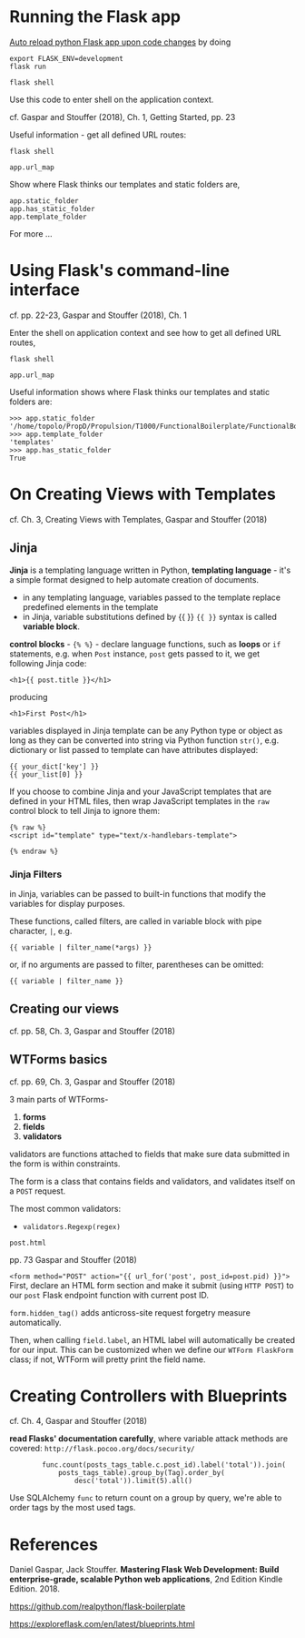 # Running the Flask app

[Auto reload python Flask app upon code changes](https://stackoverflow.com/questions/16344756/auto-reloading-python-flask-app-upon-code-changes) by doing

```
export FLASK_ENV=development
flask run
```

```
flask shell
```
Use this code to enter shell on the application context.

cf. Gaspar and Stouffer (2018), Ch. 1, Getting Started, pp. 23

Useful information - get all defined URL routes:
```
flask shell

app.url_map
```

Show where Flask thinks our templates and static folders are,
```
app.static_folder
app.has_static_folder
app.template_folder

```

For more ...

# Using Flask's command-line interface

cf. pp. 22-23, Gaspar and Stouffer (2018), Ch. 1

Enter the shell on application context and see how to get all defined URL routes,

```
flask shell

app.url_map
```

Useful information shows where Flask thinks our templates and static folders are:
```
>>> app.static_folder
'/home/topolo/PropD/Propulsion/T1000/FunctionalBoilerplate/FunctionalBoilerplate/static'
>>> app.template_folder
'templates'
>>> app.has_static_folder
True
```


# On Creating Views with Templates

cf. Ch. 3, Creating Views with Templates, Gaspar and Stouffer (2018)

## Jinja

**Jinja** is a templating language written in Python, 
**templating language** - it's a simple format designed to help automate creation of documents.
  - in any templating language, variables passed to the template replace predefined elements in the template
  - in Jinja, variable substitutions defined by {{ }}
`{{ }}` syntax is called **variable block**.

**control blocks** - `{% %}` - declare language functions, such as **loops** or `if` statements,
e.g. when `Post` instance, `post` gets passed to it, we get following Jinja code:

```
<h1>{{ post.title }}</h1>
```

producing

```
<h1>First Post</h1>
```

variables displayed in Jinja template can be any Python type or object as long as they can be converted into string via Python function `str()`, 
e.g. dictionary or list passed to template can have attributes displayed:

```
{{ your_dict['key'] }}
{{ your_list[0] }}
```

If you choose to combine Jinja and your JavaScript templates that are defined in your HTML files, then wrap JavaScript templates in the `raw` control block to tell Jinja to ignore them:

```
{% raw %}
<script id="template" type="text/x-handlebars-template">

{% endraw %}
```

### Jinja Filters

in Jinja, variables can be passed to built-in functions that modify the variables for display purposes.

These functions, called filters, are called in variable block with pipe character, `|`, e.g.

```
{{ variable | filter_name(*args) }}
```
or, if no arguments are passed to filter, parentheses can be omitted:
```
{{ variable | filter_name }}
```

## Creating our views

cf. pp. 58, Ch. 3, Gaspar and Stouffer (2018)

## WTForms basics

cf. pp. 69, Ch. 3, Gaspar and Stouffer (2018)

3 main parts of WTForms-
1. **forms**
2. **fields**
3. **validators**

validators are functions attached to fields that make sure data submitted in the form is within constraints.

The form is a class that contains fields and validators, and validates itself on a `POST` request.

The most common validators:
* `validators.Regexp(regex)`


`post.html`

pp. 73 Gaspar and Stouffer (2018)

`<form method="POST" action="{{ url_for('post', post_id=post.pid) }}">`
First, declare an HTML form section and make it submit (using `HTTP POST`) to our `post` Flask endpoint function with current post ID.

`form.hidden_tag()` adds anticross-site request forgetry measure automatically.


Then, when calling `field.label`, an HTML label will automatically be created for our input. This can be customized when we define our `WTForm FlaskForm` class; if not, WTForm will pretty print the field name.


# Creating Controllers with Blueprints

cf. Ch. 4, Gaspar and Stouffer (2018)

**read Flasks' documentation carefully**, where variable attack methods are covered: `http:/​/flask.​pocoo.​org/docs/security/​`

```
        func.count(posts_tags_table.c.post_id).label('total')).join(
            posts_tags_table).group_by(Tag).order_by(
                desc('total')).limit(5).all()
```
Use SQLAlchemy `func` to return count on a group by query, we're able to order tags by the most used tags.



# References

Daniel Gaspar, Jack Stouffer. **Mastering Flask Web Development: Build enterprise-grade, scalable Python web applications**, 2nd Edition Kindle Edition. 2018.

https://github.com/realpython/flask-boilerplate

https://exploreflask.com/en/latest/blueprints.html

